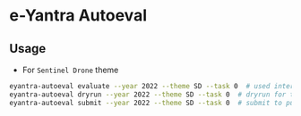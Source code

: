 

# e-Yantra Autoeval

## Usage

- For `Sentinel Drone` theme

```sh
eyantra-autoeval evaluate --year 2022 --theme SD --task 0  # used internally
eyantra-autoeval dryrun --year 2022 --theme SD --task 0  # dryrun for them to evaluate themselves
eyantra-autoeval submit --year 2022 --theme SD --task 0  # submit to push file to server
```

